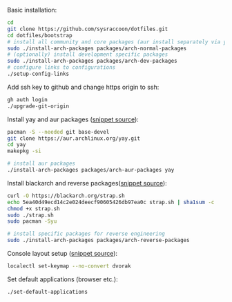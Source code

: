 Basic installation:

```bash
cd
git clone https://github.com/sysraccoon/dotfiles.git
cd dotfiles/bootstrap
# install all community and core packages (aur install separately via yay)
sudo ./install-arch-packages packages/arch-normal-packages
# (optionally) install development specific packages
sudo ./install-arch-packages packages/arch-dev-packages
# configure links to configurations
./setup-config-links
```

Add ssh key to github and change https origin to ssh:

```bash
gh auth login
./upgrade-git-origin
```

Install yay and aur packages ([snippet source](https://github.com/Jguer/yay#source)):

```bash
pacman -S --needed git base-devel
git clone https://aur.archlinux.org/yay.git
cd yay
makepkg -si

# install aur packages
./install-arch-packages packages/arch-aur-packages yay
```

Install blackarch and reverse packages([snippet source](https://blackarch.org/downloads.html)):

```bash
curl -O https://blackarch.org/strap.sh
echo 5ea40d49ecd14c2e024deecf90605426db97ea0c strap.sh | sha1sum -c
chmod +x strap.sh
sudo ./strap.sh
sudo pacman -Syu

# install specific packages for reverse engineering
sudo ./install-arch-packages packages/arch-reverse-packages
```

Console layout setup ([snippet source](https://wiki.archlinux.org/title/Linux_console/Keyboard_configuration)):

```bash
localectl set-keymap --no-convert dvorak
```

Set default applications (browser etc.):

```bash
./set-default-applications
```
